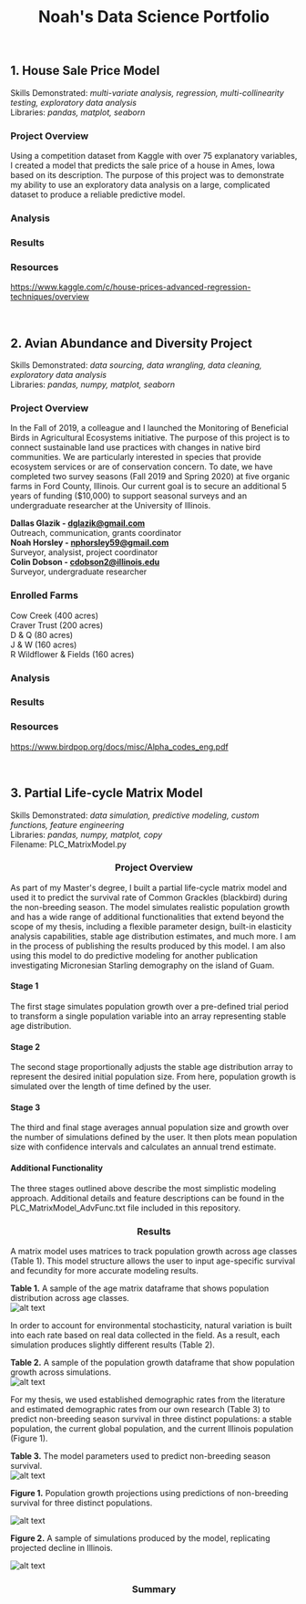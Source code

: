 # <div align="center">Noah's Data Science Portfolio</div>

<br>

## 1. House Sale Price Model
Skills Demonstrated: *multi-variate analysis, regression, multi-collinearity testing, exploratory data analysis*<br />
Libraries: *pandas, matplot, seaborn*

### Project Overview
Using a competition dataset from Kaggle with over 75 explanatory variables, I created a model that predicts the sale price of a house in Ames, Iowa based on its description. The purpose of this project was to demonstrate my ability to use an exploratory data analysis on a large, complicated dataset to produce a reliable predictive model.

### Analysis

### Results

### Resources
https://www.kaggle.com/c/house-prices-advanced-regression-techniques/overview

<br>

## 2. Avian Abundance and Diversity Project 
Skills Demonstrated: *data sourcing, data wrangling, data cleaning, exploratory data analysis*<br />
Libraries: *pandas, numpy, matplot, seaborn*

### Project Overview
In the Fall of 2019, a colleague and I launched the Monitoring of Beneficial Birds in Agricultural Ecosystems initiative. The purpose of this project is to connect sustainable land use practices with changes in native bird communities. We are particularly interested in species that provide ecosystem services or are of conservation concern. To date, we have completed two survey seasons (Fall 2019 and Spring 2020) at five organic farms in Ford County, Illinois. Our current goal is to secure an additional 5 years of funding ($10,000) to support seasonal surveys and an undergraduate researcher at the University of Illinois.

**Dallas Glazik - dglazik@gmail.com**<br />
Outreach, communication, grants coordinator<br />
**Noah Horsley - nphorsley59@gmail.com**<br />
Surveyor, analysist, project coordinator<br />
**Colin Dobson - cdobson2@illinois.edu**<br />
Surveyor, undergraduate researcher

### Enrolled Farms
Cow Creek (400 acres)<br />
Craver Trust (200 acres)<br />
D & Q (80 acres)<br />
J & W (160 acres)<br />
R Wildflower & Fields (160 acres)

### Analysis

### Results 

### Resources
https://www.birdpop.org/docs/misc/Alpha_codes_eng.pdf

<br>

## 3. Partial Life-cycle Matrix Model
Skills Demonstrated: *data simulation, predictive modeling, custom functions, feature engineering*<br />
Libraries: *pandas, numpy, matplot, copy*<br />
Filename: PLC_MatrixModel.py

### <div align="center">Project Overview</div>
As part of my Master's degree, I built a partial life-cycle matrix model and used it to predict the survival rate of Common Grackles (blackbird) during the non-breeding season. The model simulates realistic population growth and has a wide range of additional functionalities that extend beyond the scope of my thesis, including a flexible parameter design, built-in elasticity analysis capabilities, stable age distribution estimates, and much more. I am in the process of publishing the results produced by this model. I am also using this model to do predictive modeling for another publication investigating Micronesian Starling demography on the island of Guam.

#### Stage 1
The first stage simulates population growth over a pre-defined trial period to transform a single population variable into an array representing stable age distribution. 

#### Stage 2
The second stage proportionally adjusts the stable age distribution array to represent the desired initial population size. From here, population growth is simulated over the length of time defined by the user.

#### Stage 3
The third and final stage averages annual population size and growth over the number of simulations defined by the user. It then plots mean population size with confidence intervals and calculates an annual trend estimate.

#### Additional Functionality
The three stages outlined above describe the most simplistic modeling approach. Additional details and feature descriptions can be found in the PLC_MatrixModel_AdvFunc.txt file included in this repository.

### <div align="center">Results</div>

A matrix model uses matrices to track population growth across age classes (Table 1). This model structure allows the user to input age-specific survival and fecundity for more accurate modeling results. 

**Table 1.** A sample of the age matrix dataframe that shows population distribution across age classes.<br />
![alt text](https://github.com/nphorsley59/Portfolio/blob/master/Pop_Matrix_Table1.png "Age Matrix")<br />

In order to account for environmental stochasticity, natural variation is built into each rate based on real data collected in the field. As a result, each simulation produces slightly different results (Table 2). 

**Table 2.** A sample of the population growth dataframe that show population growth across simulations.<br />
![alt text](https://github.com/nphorsley59/Portfolio/blob/master/Pop_Growth_Table1.png "Population Growth")<br />

For my thesis, we used established demographic rates from the literature and estimated demographic rates from our own research (Table 3) to predict non-breeding season survival in three distinct populations: a stable population, the current global population, and the current Illinois population (Figure 1). 

**Table 3.** The model parameters used to predict non-breeding season survival.<br />
![alt text](https://github.com/nphorsley59/Portfolio/blob/master/Model_Parameters_Table1.png "Model Parameters")<br />

**Figure 1.** Population growth projections using predictions of non-breeding survival for three distinct populations.<br />

![alt text](https://github.com/nphorsley59/Portfolio/blob/master/Proj_Pop_Growth_Figure1.png "Predicted Population Growth")<br />

**Figure 2.** A sample of simulations produced by the model, replicating projected decline in Illinois.<br />

![alt text](https://github.com/nphorsley59/Portfolio/blob/master/livesim_plot_50sims.gif "Simulation Animation")<br />

### <div align="center">Summary</div>
